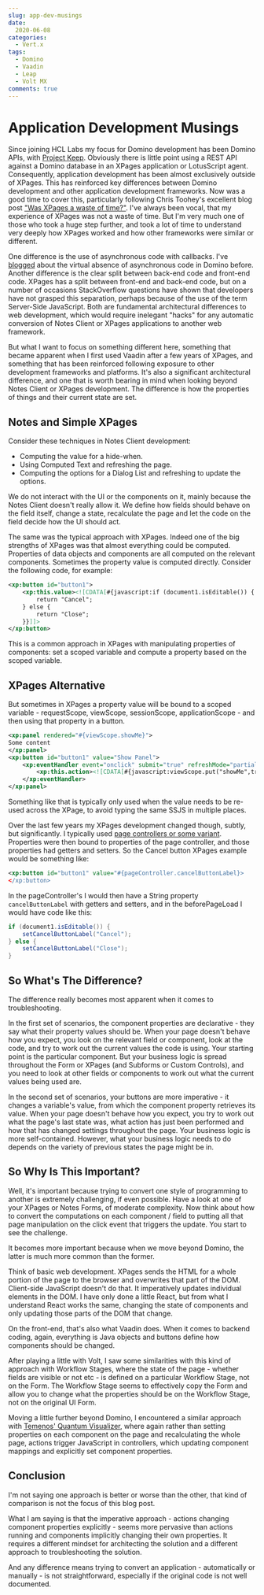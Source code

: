 ```yaml
---
slug: app-dev-musings
date: 
  2020-06-08
categories:
  - Vert.x
tags: 
  - Domino
  - Vaadin
  - Leap
  - Volt MX
comments: true
---
```

# Application Development Musings

Since joining HCL Labs my focus for Domino development has been Domino APIs, with [Project Keep](https://frascati.projectkeep.io/). Obviously there is little point using a REST API against a Domino database in an XPages application or LotusScript agent. Consequently, application development has been almost exclusively outside of XPages. This has reinforced key differences between Domino development and other application development frameworks. Now was a good time to cover this, particularly following Chris Toohey's excellent blog post ["Was XPages a waste of time?"](http://www.dominoguru.com/page.xsp?id=POST-DOMO-BQDJ5C.html). I've always been vocal, that my experience of XPages was not a waste of time. But I'm very much one of those who took a huge step further, and took a lot of time to understand very deeply how XPages worked and how other frameworks were similar or different.

<!-- more -->

One difference is the use of asynchronous code with callbacks. I've [blogged](https://www.intec.co.uk/what-domino-makes-trivial-number-two-synchronous-asynchronous-processing/) about the virtual absence of asynchronous code in Domino before. Another difference is the clear split between back-end code and front-end code. XPages has a split between front-end and back-end code, but on a number of occasions StackOverflow questions have shown that developers have not grasped this separation, perhaps because of the use of the term Server-Side JavaScript. Both are fundamental architectural differences to web development, which would require inelegant "hacks" for any automatic conversion of Notes Client or XPages applications to another web framework.

But what I want to focus on something different here, something that became apparent when I first used Vaadin after a few years of XPages, and something that has been reinforced following exposure to other development frameworks and platforms. It's also a significant architectural difference, and one that is worth bearing in mind when looking beyond Notes Client or XPages development. The difference is how the properties of things and their current state are set.

## Notes and Simple XPages

Consider these techniques in Notes Client development:

- Computing the value for a hide-when.  
- Using Computed Text and refreshing the page.  
- Computing the options for a Dialog List and refreshing to update the options.

We do not interact with the UI or the components on it, mainly because the Notes Client doesn't really allow it. We define how fields should behave on the field itself, change a state, recalculate the page and let the code on the field decide how the UI should act.

The same was the typical approach with XPages. Indeed one of the big strengths of XPages was that almost everything could be computed. Properties of data objects and components are all computed on the relevant components. Sometimes the property value is computed directly. Consider the following code, for example:

```xml
<xp:button id="button1">
    <xp:this.value><![CDATA[#{javascript:if (document1.isEditable()) {
        return "Cancel";
    } else {
        return "Close";
    }}]]>
</xp:button>
```

This is a common approach in XPages with manipulating properties of components: set a scoped variable and compute a property based on the scoped variable.

## XPages Alternative

But sometimes in XPages a property value will be bound to a scoped variable - requestScope, viewScope, sessionScope, applicationScope - and then using that property in a button.

```xml
<xp:panel rendered="#{viewScope.showMe}">
Some content
</xp:panel>
<xp:button id="button1" value="Show Panel">
    <xp:eventHandler event="onclick" submit="true" refreshMode="partial">
        <xp:this.action><![CDATA[#{javascript:viewScope.put("showMe",true);}]]></xp:action>
    </xp:eventHandler>
</xp:panel>
```

Something like that is typically only used when the value needs to be re-used across the XPage, to avoid typing the same SSJS in multiple places.

Over the last few years my XPages development changed though, subtly, but significantly. I typically used [page controllers or some variant](http://www.notesin9.com/2016/03/02/discussion-on-using-pagecontrollers-in-xpages/). Properties were then bound to properties of the page controller, and those properties had getters and setters. So the Cancel button XPages example would be something like:

```xml
<xp:button id="button1" value="#{pageController.cancelButtonLabel}>
</xp:button>
```

In the pageController's I would then have a String property `cancelButtonLabel` with getters and setters, and in the beforePageLoad I would have code like this:

```java
if (document1.isEditable()) {
    setCancelButtonLabel("Cancel");
} else {
    setCancelButtonLabel("Close");
}
```

## So What's The Difference?

The difference really becomes most apparent when it comes to troubleshooting.

In the first set of scenarios, the component properties are declarative - they say what their property values should be. When your page doesn't behave how you expect, you look on the relevant field or component, look at the code, and try to work out the current values the code is using. Your starting point is the particular component. But your business logic is spread throughout the Form or XPages (and Subforms or Custom Controls), and you need to look at other fields or components to work out what the current values being used are.

In the second set of scenarios, your buttons are more imperative - it changes a variable's value, from which the component property retrieves its value. When your page doesn't behave how you expect, you try to work out what the page's last state was, what action has just been performed and how that has changed settings throughout the page. Your business logic is more self-contained. However, what your business logic needs to do depends on the variety of previous states the page might be in.

## So Why Is This Important?

Well, it's important because trying to convert one style of programming to another is extremely challenging, if even possible. Have a look at one of your XPages or Notes Forms, of moderate complexity. Now think about how to convert the computations on each component / field to putting all that page manipulation on the click event that triggers the update. You start to see the challenge.

It becomes more important because when we move beyond Domino, the latter is much more common than the former.

Think of basic web development. XPages sends the HTML for a whole portion of the page to the browser and overwrites that part of the DOM. Client-side JavaScript doesn't do that. It imperatively updates individual elements in the DOM. I have only done a little React, but from what I understand React works the same, changing the state of components and only updating those parts of the DOM that change.

On the front-end, that's also what Vaadin does. When it comes to backend coding, again, everything is Java objects and buttons define how components should be changed.

After playing a little with Volt, I saw some similarities with this kind of approach with Workflow Stages, where the state of the page - whether fields are visible or not etc - is defined on a particular Workflow Stage, not on the Form. The Workflow Stage seems to effectively copy the Form and allow you to change what the properties should be on the Workflow Stage, not on the original UI Form.

Moving a little further beyond Domino, I encountered a similar approach with [Temenos' Quantum Visualizer](https://www.kony.com/products/visualizer/), where again rather than setting properties on each component on the page and recalculating the whole page, actions trigger JavaScript in controllers, which updating component mappings and explicitly set component properties.

## Conclusion

I'm not saying one approach is better or worse than the other, that kind of comparison is not the focus of this blog post.

What I am saying is that the imperative approach - actions changing component properties explicitly - seems more pervasive than actions running and components implicitly changing their own properties. It requires a different mindset for architecting the solution and a different approach to troubleshooting the solution.

And any difference means trying to convert an application - automatically or manually - is not straightforward, especially if the original code is not well documented.